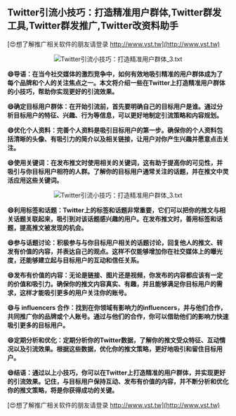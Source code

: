 ## **Twitter引流小技巧：打造精准用户群体,Twitter群发工具,Twitter群发推广,Twitter改资料助手**

[😍想了解推广相关软件的朋友请登录 http://www.vst.tw](http://www.vst.tw)

 <center><img src="https://vst.tw/MP4/tuiguang/png/6.png" alt="Twitter引流小技巧：打造精准用户群体_3.txt"></center>

**😄导语：在当今社交媒体的激烈竞争中，如何有效地吸引精准的用户群体成为了每个品牌和个人的关注焦点之一。本文将介绍一些在Twitter上打造精准用户群体的小技巧，帮助你实现更好的引流效果。**

**😄确定目标用户群体：在开始引流前，首先要明确自己的目标用户是谁。通过分析目标用户的特征、兴趣、行为等信息，可以更好地制定引流策略和内容规划。**

**😄优化个人资料：完善个人资料是吸引目标用户的第一步。确保你的个人资料包括清晰的头像、有吸引力的简介以及相关链接，让用户对你产生兴趣并愿意点击关注。**

**😄使用关键词：在发布推文时使用相关的关键词，这有助于提高你的可见性，并吸引与你目标用户相符的人群。了解你的目标用户通常关注的话题，并在推文中灵活应用这些关键词。**

 <center><img src="https://vst.tw/MP4/tuiguang/png/6.png" alt="Twitter引流小技巧：打造精准用户群体_3.txt"></center>

**😄利用标签和话题：Twitter上的标签和话题非常重要，它们可以把你的推文与相关话题关联起来，吸引到对该话题感兴趣的用户。在发布推文时，善用标签和话题，提高推文被发现的机会。**

**😄参与话题讨论：积极参与与你目标用户相关的话题讨论，回复他人的推文、转发有价值的内容，并表达自己的观点。这样不仅能够增加你在社交媒体上的曝光度，还能够建立起与目标用户的互动和信任关系。**

**😄发布有价值的内容：无论是链接、图片还是视频，你发布的内容都应该有一定的价值和吸引力。确保你的推文内容真实、有趣，并且能够满足你目标用户的需求，这样才能吸引更多的用户关注你的账号。**

**😄与 influencers 合作：找到在你领域有影响力的influencers，并与他们合作，共同推广你的品牌或个人账号。通过与他们的合作，你可以借助他们的影响力快速吸引更多的目标用户。**

**😄定期分析和优化：定期分析你的Twitter数据，了解你的推文受众特征、互动情况以及引流效果。根据这些数据，优化你的推文策略，更好地吸引和留住目标用户。**

**😄结语：通过以上小技巧，你可以在Twitter上打造精准的用户群体，并实现更好的引流效果。记住，与目标用户保持互动、发布有价值的内容，并不断分析和优化你的推文策略，将是你获得成功的关键。**

[😍想了解推广相关软件的朋友请登录 http://www.vst.tw](http://www.vst.tw)



